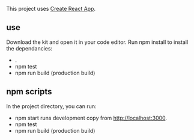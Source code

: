 This project uses [Create React App](https://github.com/facebook/create-react-app).

## use
Download the kit and open it in your code editor. Run npm install to install the dependancies:
-  .
- npm test
- npm run build (production build)

## npm scripts
In the project directory, you can run:
- npm start runs development copy from [http://localhost:3000](http://localhost:3000).
- npm test
- npm run build (production build)
 
 
 